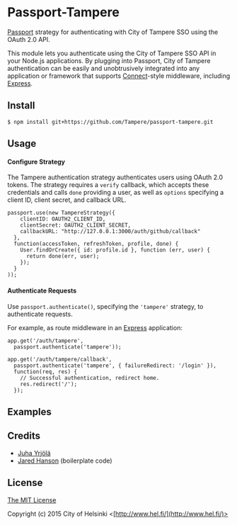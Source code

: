 # Passport-Tampere

[Passport](http://passportjs.org/) strategy for authenticating with City of Tampere SSO
using the OAuth 2.0 API.

This module lets you authenticate using the City of Tampere SSO API in your Node.js
applications. By plugging into Passport, City of Tampere authentication can be easily and
unobtrusively integrated into any application or framework that supports
[Connect](http://www.senchalabs.org/connect/)-style middleware, including
[Express](http://expressjs.com/).

## Install

    $ npm install git+https://github.com/Tampere/passport-tampere.git

## Usage

#### Configure Strategy

The Tampere authentication strategy authenticates users using OAuth 2.0 tokens.
The strategy requires a `verify` callback, which accepts
these credentials and calls `done` providing a user, as well as `options`
specifying a client ID, client secret, and callback URL.

    passport.use(new TampereStrategy({
        clientID: OAUTH2_CLIENT_ID,
        clientSecret: OAUTH2_CLIENT_SECRET,
        callbackURL: "http://127.0.0.1:3000/auth/github/callback"
      },
      function(accessToken, refreshToken, profile, done) {
        User.findOrCreate({ id: profile.id }, function (err, user) {
          return done(err, user);
        });
      }
    ));

#### Authenticate Requests

Use `passport.authenticate()`, specifying the `'tampere'` strategy, to
authenticate requests.

For example, as route middleware in an [Express](http://expressjs.com/)
application:

    app.get('/auth/tampere',
      passport.authenticate('tampere'));

    app.get('/auth/tampere/callback',
      passport.authenticate('tampere', { failureRedirect: '/login' }),
      function(req, res) {
        // Successful authentication, redirect home.
        res.redirect('/');
      });

## Examples

## Credits

  - [Juha Yrjölä](http://github.com/juyrjola)
  - [Jared Hanson](http://github.com/jaredhanson) (boilerplate code)

## License

[The MIT License](http://opensource.org/licenses/MIT)

Copyright (c) 2015 City of Helsinki <[http://www.hel.fi/](http://www.hel.fi/)>
